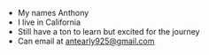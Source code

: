 - My names Anthony 
- I live in California
- Still have a ton to learn but excited for the journey
- Can email at antearly925@gmail.com
